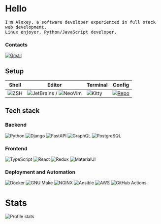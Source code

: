 # Hello

<p>
    <samp>
        I'm Alexey, a software developer experienced in full stack web development.
	<br>
	Linux enjoyer, Python/JavaScript developer.
    </samp>
</p>

### Contacts

[![Gmail](https://img.icons8.com/fluency/48/000000/gmail-new.png)](mailto:alexey.artishevskiy@gmail.com)

## Setup

| Shell | Editor | Terminal | Config |
|-------|--------|----------|--------|
| ![ZSH](https://img.shields.io/badge/-ZSH-000000?style=flat&logo=GNU-Bash) | ![JetBrains](https://img.shields.io/badge/-JetBrains-000000?style=flat&logo=JetBrains) / ![NeoVim](https://img.shields.io/badge/-NeoVim-000000?style=flat&logo=Neovim) | ![Kitty](https://img.shields.io/badge/-Kitty-000000?style=flat&logo=Windows-Terminal) | [![Repo](https://img.shields.io/badge/-Repo-000000?style=flat&logo=Github)](https://github.com/dhvcc/configs)


## Tech stack

### Backend

![Python](https://img.shields.io/badge/-Python-black?style=flat&logo=Python&logoColor=FFE17E)
![Django](https://img.shields.io/badge/-Django-black?style=flat&logo=Django&logoColor=20AA76)
![FastAPI](https://img.shields.io/badge/-FastAPI-000000?style=flat&logo=fastapi&logoColor=009688)
![GraphQL](https://img.shields.io/badge/-GraphQL-000000?style=flat&logo=GraphQL&logoColor=E10098)
![PostgreSQL](https://img.shields.io/badge/-PostgreSQL-black?style=flat&logo=PostgreSQL)

### Frontend

![TypeScript](https://img.shields.io/badge/-TypeScript-black?style=flat&logo=TypeScript)
![React](https://img.shields.io/badge/-React-black?style=flat&logo=React)
![Redux](https://img.shields.io/badge/-Redux-black?style=flat&logo=Redux&logoColor=764ABC)
![MaterialUI](https://img.shields.io/badge/-MaterialUI-black?style=flat&logo=MUI&logoColor=9170c2)

### Deployment and Automation

![Docker](https://img.shields.io/badge/-Docker-black?style=flat&logo=Docker)
![GNU Make](https://img.shields.io/badge/-GNU%20Make-black?style=flat&logo=GNU)
![NGINX](https://img.shields.io/badge/-NGINX-black?style=flat&logo=NGINX&logoColor=009639)
![Ansible](https://img.shields.io/badge/-Ansible-black?style=flat&logo=Ansible)
![AWS](https://img.shields.io/badge/-AWS-black?style=flat&logo=amazon-AWS)
![GitHub Actions](https://img.shields.io/badge/-GitHub%20Actions-black?style=flat&logo=GitHub-Actions)

# Stats

![Profile stats](https://github-readme-stats.vercel.app/api?username=dhvcc&hide_title=true&show_icons=true&count_private=true&theme=react&hide_border=true)

